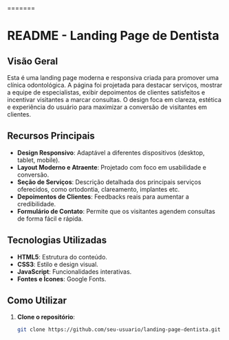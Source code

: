 =======
# README - Landing Page de Dentista

## Visão Geral
Esta é uma landing page moderna e responsiva criada para promover uma clínica odontológica. A página foi projetada para destacar serviços, mostrar a equipe de especialistas, exibir depoimentos de clientes satisfeitos e incentivar visitantes a marcar consultas. O design foca em clareza, estética e experiência do usuário para maximizar a conversão de visitantes em clientes.

## Recursos Principais
- **Design Responsivo**: Adaptável a diferentes dispositivos (desktop, tablet, mobile).
- **Layout Moderno e Atraente**: Projetado com foco em usabilidade e conversão.
- **Seção de Serviços**: Descrição detalhada dos principais serviços oferecidos, como ortodontia, clareamento, implantes etc.
- **Depoimentos de Clientes**: Feedbacks reais para aumentar a credibilidade.
- **Formulário de Contato**: Permite que os visitantes agendem consultas de forma fácil e rápida.

## Tecnologias Utilizadas
- **HTML5**: Estrutura do conteúdo.
- **CSS3**: Estilo e design visual.
- **JavaScript**: Funcionalidades interativas.
- **Fontes e Ícones**: Google Fonts.

## Como Utilizar
1. **Clone o repositório**:
   ```bash
   git clone https://github.com/seu-usuario/landing-page-dentista.git
